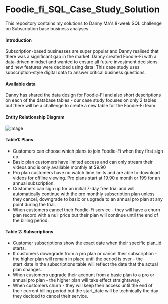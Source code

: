 # Foodie_fi_SQL_Case_Study_Solution
This repository contains my solutions to Danny Ma's 8-week SQL challenge on Subscription base business analyses

#### Introduction
Subscription-based businesses are super popular and Danny realised that there was a significant gap in the market. Danny created Foodie-Fi with a data-driven mindset and wanted to ensure all future investment decisions and new features were decided using data. This case study uses subscription-style digital data to answer critical business questions.

#### Available data
Danny has shared the data design for Foodie-Fi and also short descriptions on each of the database tables - our case study focuses on only 2 tables but there will be a challenge to create a new table for the Foodie-Fi team.

#### Entity Relationship Diagram
![image](https://github.com/DataStance1/Foodie_fi_SQL_Case_Study_Solution/assets/114801619/bebee734-c09e-480b-9fa6-46fce5f2dc2f)

#### Table1: Plans
- Customers can choose which plans to join Foodie-Fi when they first sign up.
- Basic plan customers have limited access and can only stream their videos and is only available monthly at $9.90
- Pro plan customers have no watch time limits and are able to download videos for offline viewing. Pro plans start at 19.90 a month or 199 for an annual subscription.
- Customers can sign up for an initial 7-day free trial and will automatically continue with the pro monthly subscription plan unless they cancel, downgrade to basic or upgrade to an annual pro plan at any point during the trial.
- When customers cancel their Foodie-Fi service - they will have a churn plan record with a null price but their plan will continue until the end of the billing period.

#### Table 2: Subscriptions
- Customer subscriptions show the exact date when their specific plan_id starts.
- If customers downgrade from a pro plan or cancel their subscription - the higher plan will remain in place until the period is over - the start_date in the subscriptions table will reflect the date that the actual plan changes.
- When customers upgrade their account from a basic plan to a pro or annual pro plan - the higher plan will take effect straightaway.
- When customers churn - they will keep their access until the end of their current billing period but the start_date will be technically the day they decided to cancel their service.
